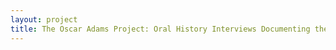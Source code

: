 ```yaml
--- 
layout: project 
title: The Oscar Adams Project: Oral History Interviews Documenting the Life and Work of Alabama Supreme Court Justice Oscar Adams (1925-1997)
---
```



